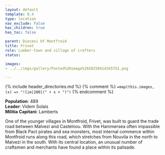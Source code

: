```yaml
---
layout: default
template: 0.4
type: location
nav_exclude: false
has_children: true
has_toc: false

parent: Diocesi Of Montfroid
title: Frivet
role: Lumber-town and village of crafters
status: 

images: 
- ../../imgs/gallery/Pasted%20image%2020250414165751.png

---
```


{% include header_directories.md %}
{% comment %}
`=map(this.images, (x) => "![im|200](" + x + ")")`
{% endcomment %}

**Population**: 489  
**Leader**: Videm Solais  
**Militia Capitani**: Lamberts  

One of the younger villages in Montfroid, Frivet, was built to guard the trade road between Malvezi and Castelnou.
With the Hammersea often impassible from Black Pact pirates and sea monsters, most internal commerce within Montfroid runs along this road, which stretches from Nouvila in the north to Malvezi in the south.
With its central location, an unusual number of craftsmen and merchants have found a place within its palisade.